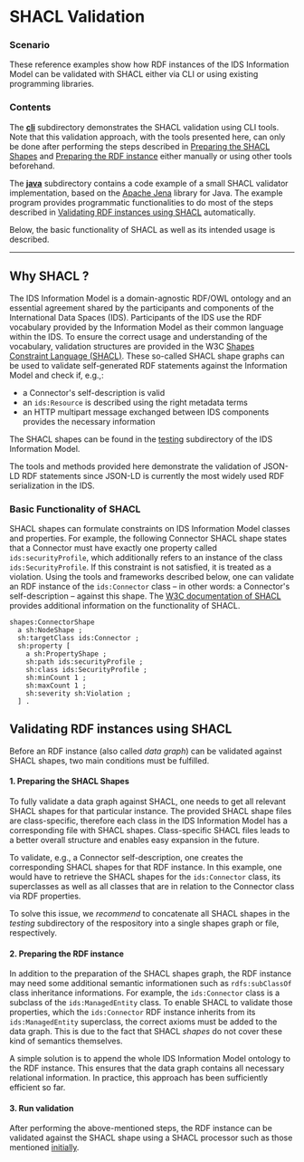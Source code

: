 # SHACL Validation

### Scenario
These reference examples show how RDF instances of the IDS Information Model can be validated with SHACL either via CLI or using existing programming libraries.


### <a name="contents"></a>Contents
The __[cli](./cli/)__ subdirectory demonstrates the SHACL validation using CLI tools. Note that this validation approach, with the tools presented here, can only be done after performing the steps described in [Preparing the SHACL Shapes](#prepare_1) and [Preparing the RDF instance](#prepare_2) either manually or using other tools beforehand.


The __[java](./java/)__ subdirectory contains a code example of a small SHACL validator implementation, based on the [Apache Jena](https://jena.apache.org/) library for Java. The example program provides programmatic functionalities to do most of the steps described in [Validating RDF instances using SHACL](#validation) automatically.


Below, the basic functionality of SHACL as well as its intended usage is described.


********

## <a name="description"></a>Why SHACL ?
The IDS Information Model is a domain-agnostic RDF/OWL ontology and an essential agreement shared by the participants and components of the International Data Spaces (IDS). Participants of the IDS use the RDF vocabulary provided by the Information Model as their common language within the IDS.
To ensure the correct usage and understanding of the vocabulary, validation structures are provided in the W3C [Shapes Constraint Language (SHACL)](https://www.w3.org/TR/shacl/). These so-called SHACL shape graphs can be used to validate self-generated RDF statements against the Information Model and check if, e.g.,:
- a Connector's self-description is valid
- an `ids:Resource` is described using the right metadata terms
- an HTTP multipart message exchanged between IDS components provides the necessary information

The SHACL shapes can be found in the [testing](../testing) subdirectory of the IDS Information Model.

The tools and methods provided here demonstrate the validation of JSON-LD RDF statements since JSON-LD is currently the most widely used RDF serialization in the IDS.


### <a name="functionality"></a>Basic Functionality of SHACL
SHACL shapes can formulate constraints on IDS Information Model classes and properties. For example, the following Connector SHACL shape states that a Connector must have exactly one property called `ids:securityProfile`, which additionally refers to an instance of the class `ids:SecurityProfile`. If this constraint is not satisfied, it is treated as a violation. Using the tools and frameworks described below, one can validate an RDF instance of the `ids:Connector` class – in other words: a Connector's self-description – against this shape. The [W3C documentation of SHACL](https://www.w3.org/TR/shacl/) provides additional information on the functionality of SHACL.
```
shapes:ConnectorShape
  a sh:NodeShape ;
  sh:targetClass ids:Connector ;
  sh:property [
    a sh:PropertyShape ;
    sh:path ids:securityProfile ;
    sh:class ids:SecurityProfile ;
    sh:minCount 1 ;
    sh:maxCount 1 ;
    sh:severity sh:Violation ;
  ] .
```

## <a name="validation"></a>Validating RDF instances using SHACL

Before an RDF instance (also called _data graph_) can be validated against SHACL shapes, two main conditions must be fulfilled.

#### <a name="prepare_1"></a> 1. Preparing the SHACL Shapes
To fully validate a data graph against SHACL, one needs to get all relevant SHACL shapes for that particular instance. The provided SHACL shape files are class-specific, therefore each class in the IDS Information Model has a corresponding file with SHACL shapes. Class-specific SHACL files leads to a better overall structure and enables easy expansion in the future.

To validate, e.g., a Connector self-description, one creates the corresponding SHACL shapes for that RDF instance. In this example, one would have to retrieve the SHACL shapes for the `ids:Connector` class, its superclasses as well as all classes that are in relation to the Connector class via RDF properties.

To solve this issue, we _recommend_ to concatenate all SHACL shapes in the _testing_ subdirectory of the respository into a single shapes graph or file, respectively.

#### <a name="prepare_2"></a>2. Preparing the RDF instance
In addition to the preparation of the SHACL shapes graph, the RDF instance may need some additional semantic informationen such as `rdfs:subClassOf` class inheritance informations. For example, the `ids:Connector` class is a subclass of the `ids:ManagedEntity` class. To enable SHACL to validate those properties, which the `ids:Connector` RDF instance inherits from its `ids:ManagedEntity` superclass, the correct axioms must be added to the data graph. This is due to the fact that SHACL _shapes_ do not cover these kind of semantics themselves.

A simple solution is to append the whole IDS Information Model ontology to the RDF instance. This ensures that the data graph contains all necessary relational information. In practice, this approach has been sufficiently efficient so far.

#### 3. Run validation

After performing the above-mentioned steps, the RDF instance can be validated against the SHACL shape using a SHACL processor such as those mentioned [initially](#contents).
